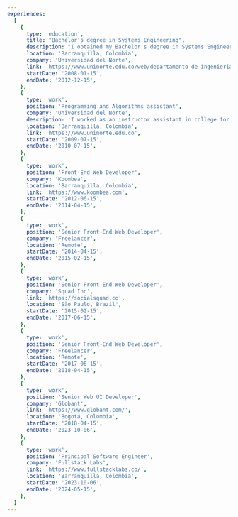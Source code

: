 ```yaml
---
experiences:
  [
    {
      type: 'education',
      title: "Bachelor's degree in Systems Engineering",
      description: "I obtained my Bachelor's degree in Systems Engineering in 2012.",
      location: 'Barranquilla, Colombia',
      company: 'Universidad del Norte',
      link: 'https://www.uninorte.edu.co/web/departamento-de-ingenieria-de-sistemas-y-computacion',
      startDate: '2008-01-15',
      endDate: '2012-12-15',
    },
    {
      type: 'work',
      position: 'Programming and Algorithms assistant',
      company: 'Universidad del Norte',
      description: 'I worked as an instructor assistant in college for the Programming and Algorithms class.',
      location: 'Barranquilla, Colombia',
      link: 'https://www.uninorte.edu.co',
      startDate: '2009-07-15',
      endDate: '2010-07-15',
    },
    {
      type: 'work',
      position: 'Front-End Web Developer',
      company: 'Koombea',
      location: 'Barranquilla, Colombia',
      link: 'https://www.koombea.com',
      startDate: '2012-06-15',
      endDate: '2014-04-15',
    },
    {
      type: 'work',
      position: 'Senior Front-End Web Developer',
      company: 'Freelancer',
      location: 'Remote',
      startDate: '2014-04-15',
      endDate: '2015-02-15',
    },
    {
      type: 'work',
      position: 'Senior Front-End Web Developer',
      company: 'Squad Inc',
      link: 'https://socialsquad.co',
      location: 'São Paulo, Brazil',
      startDate: '2015-02-15',
      endDate: '2017-06-15',
    },
    {
      type: 'work',
      position: 'Senior Front-End Web Developer',
      company: 'Freelancer',
      location: 'Remote',
      startDate: '2017-06-15',
      endDate: '2018-04-15',
    },
    {
      type: 'work',
      position: 'Senior Web UI Developer',
      company: 'Globant',
      link: 'https://www.globant.com/',
      location: 'Bogotá, Colombia',
      startDate: '2018-04-15',
      endDate: '2023-10-06',
    },
    {
      type: 'work',
      position: 'Principal Software Engineer',
      company: 'Fullstack Labs',
      link: 'https://www.fullstacklabs.co/',
      location: 'Barranquilla, Colombia',
      startDate: '2023-10-06',
      endDate: '2024-05-15',
    },
  ]
---
```

